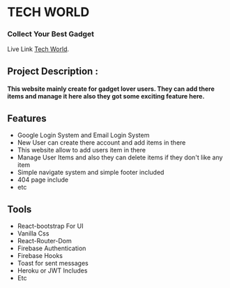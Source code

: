 # TECH WORLD
### Collect Your Best Gadget

Live Link [Tech World](https://tech-world-6e55a.firebaseapp.com/).

## Project Description :
####  This website mainly create for gadget lover users. They can add there items and manage it here also they got some exciting feature here.

## Features

- Google Login System and Email Login System
- New User can create there account and add items in there
- This website allow to add users item in there
- Manage User Items and also they can delete items if they don't like any item
- Simple navigate system and simple footer included
- 404 page include
- etc

## Tools

- React-bootstrap For UI
- Vanilla Css
- React-Router-Dom
- Firebase Authentication
- Firebase Hooks
- Toast for sent messages
- Heroku or JWT Includes
- Etc